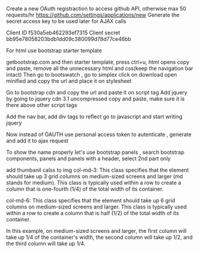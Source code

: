 Create a new OAuth registraction to access github API, otherwise max 50 requests/hr
https://github.com/settings/applications/new
Generate the secret access key to be used later for AJAX calls

Client ID
f530a5eb462293ef7315
Client secret 
bb95e78058203bdb1dd09c380099d78d77ce46bb

For html use bootstrap starter template

getbootstrap.com and then starter template, press ctrl+u, html opens copy and paste, remove all the unnecessary html and css(keep the navigation bar intact)
Then go to bootswatch , go to simplex click on download open minified and copy the url and place it on stylesheet

Go to bootstrap cdn and copy the url and paste it on script tag
Add jquery by going to jquery cdn 3.1 uncompressed copy and paste, make sure it is there above other script tags

Add the nav bar, add div tags to reflect go to javascript and start writing jquery

Now instead of OAUTH use personal access token to autenticate , generate and add it to ajax request

To show the name properly let's use bootstrap panels , search bootstrap components, panels and panels with a header, select 2nd part only 

add thumbanil calss to img
col-md-3: This class specifies that the element should take up 3 grid columns on medium-sized screens and larger (md stands for medium). This class is typically used within a row to create a column that is one-fourth (1/4) of the total width of its container.

col-md-6: This class specifies that the element should take up 6 grid columns on medium-sized screens and larger. This class is typically used within a row to create a column that is half (1/2) of the total width of its container.

<div class="col-md-3">
                <!-- Content for the first column -->
            </div>
            <div class="col-md-6">
                <!-- Content for the second column -->
            </div>
            <div class="col-md-3">
            In this example, on medium-sized screens and larger, the first column will take up 1/4 of the container's width, the second column will take up 1/2, and the third column will take up 1/4.





